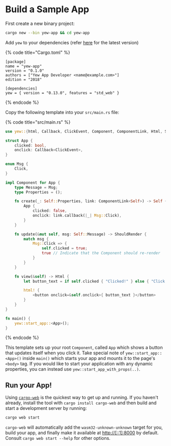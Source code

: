 # Build a Sample App

First create a new binary project:

```bash
cargo new --bin yew-app && cd yew-app
```

Add `yew` to your dependencies \(refer [here](https://docs.rs/yew) for the latest version\)

{% code title="Cargo.toml" %}
```text
[package]
name = "yew-app"
version = "0.1.0"
authors = ["Yew App Developer <name@example.com>"]
edition = "2018"

[dependencies]
yew = { version = "0.13.0", features = "std_web" }
```
{% endcode %}

Copy the following template into your `src/main.rs` file:

{% code title="src/main.rs" %}
```rust
use yew::{html, Callback, ClickEvent, Component, ComponentLink, Html, ShouldRender};

struct App {
    clicked: bool,
    onclick: Callback<ClickEvent>,
}

enum Msg {
    Click,
}

impl Component for App {
    type Message = Msg;
    type Properties = ();

    fn create(_: Self::Properties, link: ComponentLink<Self>) -> Self {
        App {
            clicked: false,
            onclick: link.callback(|_| Msg::Click),
        }
    }

    fn update(&mut self, msg: Self::Message) -> ShouldRender {
        match msg {
            Msg::Click => {
                self.clicked = true;
                true // Indicate that the Component should re-render
            }
        }
    }

    fn view(&self) -> Html {
        let button_text = if self.clicked { "Clicked!" } else { "Click me!" };

        html! {
            <button onclick=&self.onclick>{ button_text }</button>
        }
    }
}

fn main() {
    yew::start_app::<App>();
}
```
{% endcode %}

This template sets up your root `Component`, called `App` which shows a button that updates itself when you click it. Take special note of `yew::start_app::<App>()` inside `main()` which starts your app and mounts it to the page's `<body>` tag. If you would like to start your application with any dynamic properties, you can instead use `yew::start_app_with_props(..)`.

## Run your App!

Using [`cargo-web`](https://github.com/koute/cargo-web) is the quickest way to get up and running. If you haven't already, install the tool with `cargo install cargo-web` and then build and start a development server by running:

```bash
cargo web start
```

`cargo-web` will automatically add the `wasm32-unknown-unknown` target for you, build your app, and finally make it available at [http://\[::1\]:8000](http://[::1]:8000) by default. Consult `cargo web start --help` for other options.

